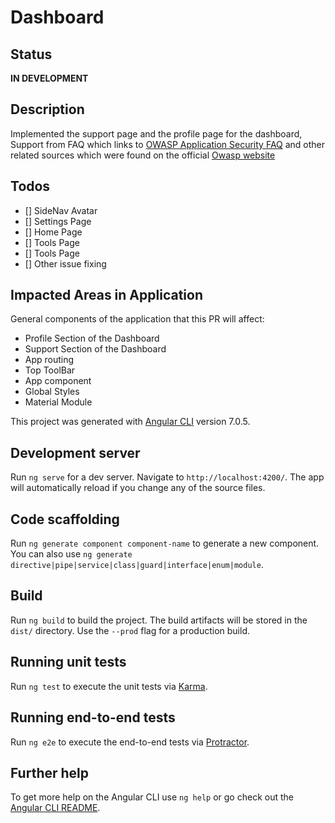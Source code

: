 # Dashboard

## Status
**IN DEVELOPMENT**

## Description
Implemented the support page and the profile page for the dashboard, Support from FAQ which links to [OWASP Application Security FAQ](https://www.owasp.org/index.php/OWASP_Application_Security_FAQ) and  other related sources which were found on the official [Owasp website](owasp.org)


## Todos
- []   SideNav Avatar 
- []   Settings Page
- []   Home Page
- []   Tools Page
- []   Tools Page
- []   Other issue fixing






## Impacted Areas in Application
General components of the application that this PR will affect:

* Profile Section of the Dashboard
* Support Section of the Dashboard
* App routing
* Top ToolBar
* App component
* Global Styles
* Material Module




This project was generated with [Angular CLI](https://github.com/angular/angular-cli) version 7.0.5.

## Development server

Run `ng serve` for a dev server. Navigate to `http://localhost:4200/`. The app will automatically reload if you change any of the source files.

## Code scaffolding

Run `ng generate component component-name` to generate a new component. You can also use `ng generate directive|pipe|service|class|guard|interface|enum|module`.

## Build

Run `ng build` to build the project. The build artifacts will be stored in the `dist/` directory. Use the `--prod` flag for a production build.

## Running unit tests

Run `ng test` to execute the unit tests via [Karma](https://karma-runner.github.io).

## Running end-to-end tests

Run `ng e2e` to execute the end-to-end tests via [Protractor](http://www.protractortest.org/).

## Further help

To get more help on the Angular CLI use `ng help` or go check out the [Angular CLI README](https://github.com/angular/angular-cli/blob/master/README.md).
